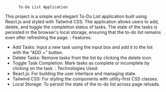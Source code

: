           To-Do List Application
This project is a simple and elegant To-Do List application built using React.js and styled with Tailwind CSS. The application allows users to add, delete, and toggle the completion status of tasks. The state of the tasks is persisted in the browser's local storage, ensuring that the to-do list remains even after refreshing the page.
         : Features:
* Add Tasks: Input a new task using the input box and add it to the list with the "ADD +" button.
* Delete Tasks: Remove tasks from the list by clicking the delete icon.
* Toggle Task Completion: Mark tasks as complete or incomplete by clicking on the task.
      : Technologies Used:
* React.js: For building the user interface and managing state.
* Tailwind CSS: For styling the components with utility-first CSS classes.
* Local Storage: To persist the state of the to-do list across page reloads.
